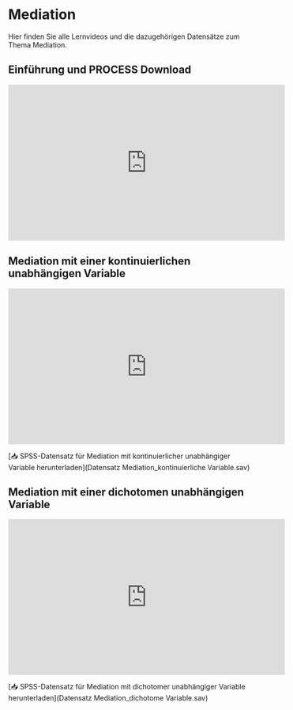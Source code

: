 # Mediation

Hier finden Sie alle Lernvideos und die dazugehörigen Datensätze zum Thema Mediation.

## Einführung und PROCESS Download
<iframe width="560" height="315" 
    src="https://www.youtube.com/embed/ZX5jQ-E8r58" 
    frameborder="0" allowfullscreen>
</iframe>

## Mediation mit einer kontinuierlichen unabhängigen Variable
<iframe width="560" height="315" 
    src="https://www.youtube.com/embed/jgje-vx2Yj0" 
    frameborder="0" allowfullscreen>
</iframe>

[📥 SPSS-Datensatz für Mediation mit kontinuierlicher unabhängiger Variable herunterladen](Datensatz Mediation_kontinuierliche Variable.sav)

## Mediation mit einer dichotomen unabhängigen Variable
<iframe width="560" height="315" 
    src="https://www.youtube.com/embed/Ul8wHkEDsN8" 
    frameborder="0" allowfullscreen>
</iframe>

[📥 SPSS-Datensatz für Mediation mit dichotomer unabhängiger Variable herunterladen](Datensatz Mediation_dichotome Variable.sav)